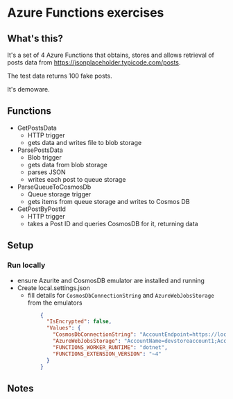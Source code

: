 ﻿# Azure Functions exercises
## What's this?
It's a set of 4 Azure Functions that obtains, stores and allows retrieval of posts data from https://jsonplaceholder.typicode.com/posts.

The test data returns 100 fake posts.

It's demoware.

## Functions
* GetPostsData
  * HTTP trigger
  * gets data and writes file to blob storage
* ParsePostsData
  * Blob trigger
  * gets data from blob storage
  * parses JSON
  * writes each post to queue storage
* ParseQueueToCosmosDb
  * Queue storage trigger
  * gets items from queue storage and writes to Cosmos DB
* GetPostByPostId
  * HTTP trigger
  * takes a Post ID and queries CosmosDB for it, returning data

## Setup
### Run locally
* ensure Azurite and CosmosDB emulator are installed and running
* Create local.settings.json
  * fill details for ```CosmosDbConnectionString``` and ```AzureWebJobsStorage``` from the emulators
    ```json
        {
          "IsEncrypted": false,
          "Values": {
            "CosmosDbConnectionString": "AccountEndpoint=https://localhost:8081/;AccountKey=whatever",
            "AzureWebJobsStorage": "AccountName=devstoreaccount1;AccountKey=whatever;DefaultEndpointsProtocol=http;BlobEndpoint=http://127.0.0.1:10000/devstoreaccount1;QueueEndpoint=http://127.0.0.1:10001/devstoreaccount1;TableEndpoint=http://127.0.0.1:10002/devstoreaccount1;",
            "FUNCTIONS_WORKER_RUNTIME": "dotnet",
            "FUNCTIONS_EXTENSION_VERSION": "~4"
          }
        }
    ```

## Notes

